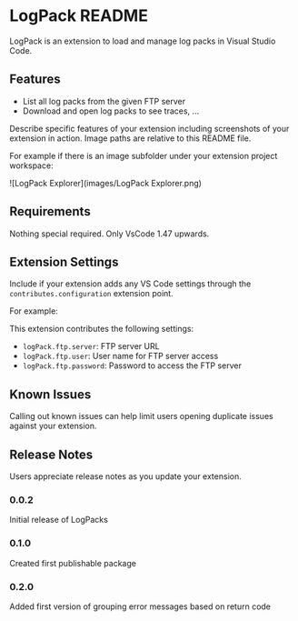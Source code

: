 # LogPack README

LogPack is an extension to load and manage log packs in Visual Studio Code.

## Features

- List all log packs from the given FTP server
- Download and open log packs to see traces, ...

Describe specific features of your extension including screenshots of your extension in action. Image paths are relative to this README file.

For example if there is an image subfolder under your extension project workspace:

\!\[LogPack Explorer\]\(images/LogPack Explorer.png\)

## Requirements

Nothing special required. Only VsCode 1.47 upwards.

## Extension Settings

Include if your extension adds any VS Code settings through the `contributes.configuration` extension point.

For example:

This extension contributes the following settings:

* `logPack.ftp.server`: FTP server URL
* `logPack.ftp.user`: User name for FTP server access
* `logPack.ftp.password`: Password to access the FTP server

## Known Issues

Calling out known issues can help limit users opening duplicate issues against your extension.

## Release Notes

Users appreciate release notes as you update your extension.

### 0.0.2

Initial release of LogPacks

### 0.1.0

Created first publishable package

### 0.2.0

Added first version of grouping error messages based on return code